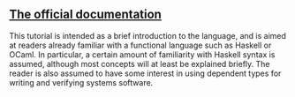 ## [The official documentation](http://docs.idris-lang.org/en/latest/index.html)

This tutorial is intended as a brief introduction to the language, 
and is aimed at readers already familiar with a functional language such as Haskell or OCaml. 
In particular, a certain amount of familiarity with Haskell syntax is assumed, 
although most concepts will at least be explained briefly. The reader is also assumed to have 
some interest in using dependent types for writing and verifying systems software.
